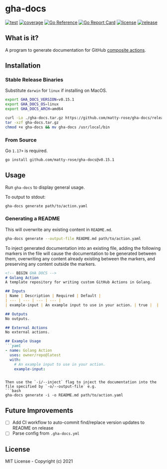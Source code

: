 # gha-docs

[![test](https://img.shields.io/github/workflow/status/matty-rose/gha-docs/Test%20GHA%20Docs)](https://github.com/matty-rose/gha-docs/actions/workflows/test.yaml)
[![coverage](https://img.shields.io/codecov/c/github/matty-rose/gha-docs)](https://codecov.io/gh/matty-rose/gha-docs)
[![Go Reference](https://pkg.go.dev/badge/github.com/matty-rose/gha-docs.svg)](https://pkg.go.dev/github.com/matty-rose/gha-docs)
[![Go Report Card](https://goreportcard.com/badge/github.com/matty-rose/gha-docs)](https://goreportcard.com/report/github.com/matty-rose/gha-docs)
[![license](https://img.shields.io/github/license/matty-rose/gha-docs)](https://github.com/matty-rose/gha-docs/blob/main/LICENSE)
[![release](https://img.shields.io/github/v/release/matty-rose/gha-docs)](https://github.com/matty-rose/gha-docs/releases)

## What is it?

A program to generate documentation for GitHub [composite actions](https://docs.github.com/en/actions/creating-actions/creating-a-composite-action).

## Installation

### Stable Release Binaries
Substitute `darwin` for `linux` if installing on MacOS.

```bash
export GHA_DOCS_VERSION=v0.15.1
export GHA_DOCS_OS=linux
export GHA_DOCS_ARCH=amd64

curl -Lo ./gha-docs.tar.gz https://github.com/matty-rose/gha-docs/releases/download/$GHA_DOCS_VERSION/gha-docs-$GHA_DOCS_VERSION-$GHA_DOCS_OS-$GHA_DOCS_ARCH.tar.gz
tar -xzf gha-docs.tar.gz
chmod +x gha-docs && mv gha-docs /usr/local/bin
```

### From Source

Go `1.17+` is required.

```bash
go install github.com/matty-rose/gha-docs@v0.15.1
```

## Usage

Run `gha-docs` to display general usage.

To output to stdout:
```bash
gha-docs generate path/to/action.yaml
```

### Generating a README

This will overwrite any existing content in `README.md`.
```bash
gha-docs generate --output-file README.md path/to/action.yaml
```

To inject generated documentation into an existing file, adding the following markers in the file will cause the documentation to be generated between them, overwriting any content already existing between the markers, and preserving any content outside the markers.
```md
<!-- BEGIN GHA DOCS -->
# Golang Action
A template repository for writing custom GitHub Actions in Golang.

## Inputs
| Name | Description | Required | Default |
| --- | --- | --- | --- |
| example-input | An example input to use in your action. | true |  |

## Outputs
No outputs.

## External Actions
No external actions.

## Example Usage
```yaml
- name: Golang Action
  uses: owner/repo@latest
  with:
    # An example input to use in your action.
    example-input:
```
<!-- END GHA DOCS -->
```

Then use the `-i/--inject` flag to inject the documentation into the file specified by `-o/--output-file` e.g.
```bash
gha-docs generate -i -o README.md path/to/action.yaml
```

## Future Improvements
- [ ] Add CI workflow to auto-commit find/replace version updates to README on release
- [ ] Parse config from `.gha-docs.yml`

## License

MIT License - Copyright (c) 2021
